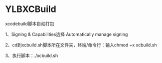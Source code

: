 # YLBXCBuild
xcodebuild脚本自动打包

1、Signing & Capabilities选择 Automatically manage signing

2、cd到xcbuild.sh脚本所在文件夹，终端/命令行：输入chmod +x xcbuild.sh

3、执行脚本：./xcbuild.sh
